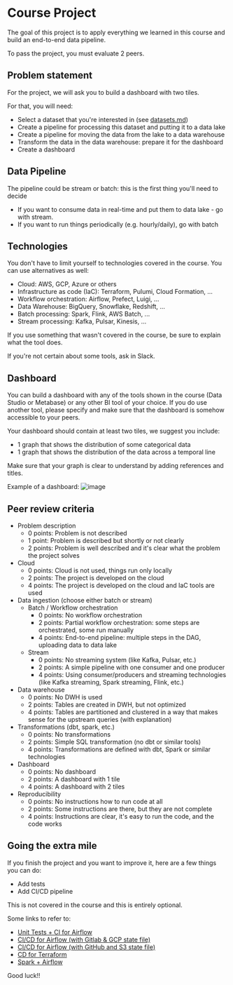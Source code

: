 # Course Project

The goal of this project is to apply everything we learned
in this course and build an end-to-end data pipeline.

To pass the project, you must evaluate 2 peers.  

## Problem statement

For the project, we will ask you to build a dashboard with two tiles.

For that, you will need:

* Select a dataset that you're interested in (see [datasets.md](datasets.md))
* Create a pipeline for processing this dataset and putting it to a data lake
* Create a pipeline for moving the data from the lake to a data warehouse
* Transform the data in the data warehouse: prepare it for the dashboard
* Create a dashboard

## Data Pipeline

The pipeline could be stream or batch: this is the first thing you'll need to decide

* If you want to consume data in real-time and put them to data lake - go with stream.
* If you want to run things periodically (e.g. hourly/daily), go with batch

## Technologies

You don't have to limit yourself to technologies covered in the course. You can use alternatives as well:

* Cloud: AWS, GCP, Azure or others
* Infrastructure as code (IaC): Terraform, Pulumi, Cloud Formation, ...
* Workflow orchestration: Airflow, Prefect, Luigi, ...
* Data Warehouse: BigQuery, Snowflake, Redshift, ...
* Batch processing: Spark, Flink, AWS Batch, ...
* Stream processing: Kafka, Pulsar, Kinesis, ...

If you use something that wasn't covered in the course,
be sure to explain what the tool does.

If you're not certain about some tools, ask in Slack.

## Dashboard

You can build a dashboard with any of the tools shown in the course (Data Studio or Metabase) or any other BI tool of your choice. If you do use another tool, please specify and make sure that the dashboard is somehow accessible to your peers.

Your dashboard should contain at least two tiles, we suggest you include:

* 1 graph that shows the distribution of some categorical data
* 1 graph that shows the distribution of the data across a temporal line

Make sure that your graph is clear to understand by adding references and titles.

Example of a dashboard: ![image](https://user-images.githubusercontent.com/4315804/159771458-b924d0c1-91d5-4a8a-8c34-f36c25c31a3c.png)

## Peer review criteria

* Problem description
  * 0 points: Problem is not described
  * 1 point: Problem is described but shortly or not clearly
  * 2 points: Problem is well described and it's clear what the problem the project solves
* Cloud
  * 0 points: Cloud is not used, things run only locally
  * 2 points: The project is developed on the cloud
  * 4 points: The project is developed on the cloud and IaC tools are used
* Data ingestion (choose either batch or stream)
  * Batch / Workflow orchestration
    * 0 points: No workflow orchestration
    * 2 points: Partial workflow orchestration: some steps are orchestrated, some run manually
    * 4 points: End-to-end pipeline: multiple steps in the DAG, uploading data to data lake
  * Stream
    * 0 points: No streaming system (like Kafka, Pulsar, etc.)
    * 2 points: A simple pipeline with one consumer and one producer
    * 4 points: Using consumer/producers and streaming technologies (like Kafka streaming, Spark streaming, Flink, etc.)
* Data warehouse
  * 0 points: No DWH is used
  * 2 points: Tables are created in DWH, but not optimized
  * 4 points: Tables are partitioned and clustered in a way that makes sense for the upstream queries (with explanation)
* Transformations (dbt, spark, etc.)
  * 0 points: No transformations
  * 2 points: Simple SQL transformation (no dbt or similar tools)
  * 4 points: Transformations are defined with dbt, Spark or similar technologies
* Dashboard
  * 0 points: No dashboard
  * 2 points: A dashboard with 1 tile
  * 4 points: A dashboard with 2 tiles
* Reproducibility
  * 0 points: No instructions how to run code at all
  * 2 points: Some instructions are there, but they are not complete
  * 4 points: Instructions are clear, it's easy to run the code, and the code works

## Going the extra mile

If you finish the project and you want to improve it, here are a few things you can do:

* Add tests
* Add CI/CD pipeline

This is not covered in the course and this is entirely optional.

Some links to refer to:

* [Unit Tests + CI for Airflow](https://www.astronomer.io/events/recaps/testing-airflow-to-bulletproof-your-code/)
* [CI/CD for Airflow (with Gitlab & GCP state file)](https://engineering.ripple.com/building-ci-cd-with-airflow-gitlab-and-terraform-in-gcp)
* [CI/CD for Airflow (with GitHub and S3 state file)](https://programmaticponderings.com/2021/12/14/devops-for-dataops-building-a-ci-cd-pipeline-for-apache-airflow-dags/)
* [CD for Terraform](https://towardsdatascience.com/git-actions-terraform-for-data-engineers-scientists-gcp-aws-azure-448dc7c60fcc)
* [Spark + Airflow](https://medium.com/doubtnut/github-actions-airflow-for-automating-your-spark-pipeline-c9dff32686b)

Good luck!!
